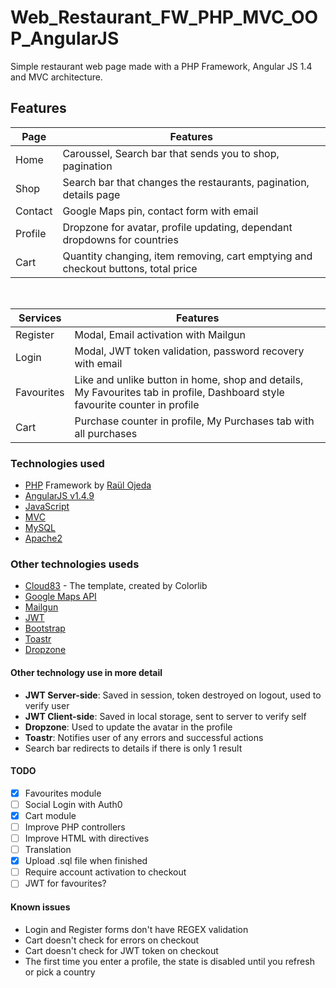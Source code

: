 # Web_Restaurant_FW_PHP_MVC_OOP_AngularJS

Simple restaurant web page made with a PHP Framework, Angular JS 1.4 and MVC architecture.

## **Features**

| Page | Features |
| - | - |
| Home | Caroussel, Search bar that sends you to shop, pagination |
| Shop | Search bar that changes the restaurants, pagination, details page |
| Contact | Google Maps pin, contact form with email | 
| Profile | Dropzone for avatar, profile updating, dependant dropdowns for countries |
| Cart | Quantity changing, item removing, cart emptying and checkout buttons, total price |

<br>

| Services | Features | 
| - | - |
| Register | Modal, Email activation with Mailgun
| Login | Modal, JWT token validation, password recovery with email |
| Favourites | Like and unlike button in home, shop and details, My Favourites tab in profile, Dashboard style favourite counter in profile |
| Cart | Purchase counter in profile, My Purchases tab with all purchases |


###  **Technologies used**

* [PHP] Framework by [Raül Ojeda]
* [AngularJS v1.4.9]
* [JavaScript]
* [MVC]
* [MySQL]
* [Apache2]


### Other technologies useds
* [Cloud83] - The template, created by Colorlib
* [Google Maps API]
* [Mailgun]
* [JWT]
* [Bootstrap]
* [Toastr]
* [Dropzone]

#### Other technology use in more detail
* **JWT Server-side**: Saved in session, token destroyed on logout, used to verify user
* **JWT Client-side**: Saved in local storage, sent to server to verify self
* **Dropzone**: Used to update the avatar in the profile
* **Toastr**: Notifies user of any errors and successful actions
* Search bar redirects to details if there is only 1 result

#### TODO
- [x] Favourites module
- [ ] Social Login with Auth0
- [x] Cart module
- [ ] Improve PHP controllers
- [ ] Improve HTML with directives 
- [ ] Translation
- [x] Upload .sql file when finished
- [ ] Require account activation to checkout
- [ ] JWT for favourites?

#### Known issues
* Login and Register forms don't have REGEX validation
* Cart doesn't check for errors on checkout
* Cart doesn't check for JWT token on checkout
* The first time you enter a profile, the state is disabled until you refresh or pick a country

[//]: # (These are reference links used in the body of this note and get stripped out when the markdown processor does its job. There is no need to format nicely because it shouldn't be seen. Thanks SO - http://stackoverflow.com/questions/4823468/store-comments-in-markdown-syntax)

   [PHP]: <http://php.net>
   [MVC]: <https://www.tutorialspoint.com/mvc_framework/mvc_framework_introduction.htm>
   [JavaScript]: <https://www.javascript.com/>
   [Cloud83]: <https://colorlib.com/wp/template/cloud83/>
   [Yelp Fusion API]: <https://www.yelp.com/fusion>
   [Google Maps API]: <https://developers.google.com/maps/documentation/javascript/tutorial>
   [Raül Ojeda]: <https://github.com/raulojeda22>
   [AngularJS v1.4.9]: <https://angularjs.org/>
   [MySQL]: <https://www.mysql.com/>
   [Apache2]: <https://httpd.apache.org/>
   [Mailgun]: <https://www.mailgun.com/>
   [JWT]: <https://jwt.io/>
   [Bootstrap]: <https://getbootstrap.com/>
   [Toastr]: <https://github.com/CodeSeven/toastr>
   [Dropzone]: <https://www.dropzonejs.com/>